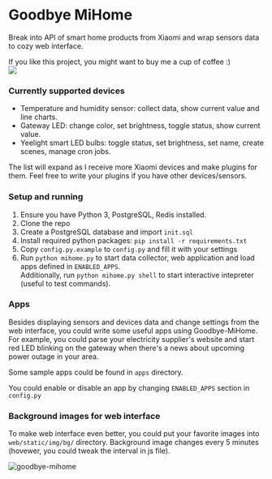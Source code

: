 # Goodbye MiHome

Break into API of smart home products from Xiaomi and wrap sensors data to cozy web interface.

If you like this project, you might want to buy me a cup of coffee :)  
[![](https://cloud.githubusercontent.com/assets/840753/23658304/6ac22b4c-035b-11e7-978d-79392dc65143.gif)](https://www.paypal.com/cgi-bin/webscr?cmd=_donations&business=G8NJ4AKLEZRBE&lc=US&item_name=aluminiumgeek&item_number=goodbye%2dmihome&currency_code=USD&bn=PP%2dDonationsBF%3abtn_donateCC_LG%2egif%3aNonHostedd3faee8d94717bd303200c3af9aadd01a5f55080)


### Currently supported devices

- Temperature and humidity sensor: collect data, show current value and line charts.
- Gateway LED: change color, set brightness, toggle status, show current value.
- Yeelight smart LED bulbs: toggle status, set brightness, set name, create scenes, manage cron jobs.

The list will expand as I receive more Xiaomi devices and make plugins for them. Feel free to write your plugins if you have other devices/sensors.

### Setup and running

1. Ensure you have Python 3, PostgreSQL, Redis installed.
2. Clone the repo
3. Create a PostgreSQL database and import `init.sql`
4. Install required python packages: `pip install -r requirements.txt`
4. Copy `config.py.example` to `config.py` and fill it with your settings
5. Run `python mihome.py` to start data collector, web application and load apps defined in `ENABLED_APPS`.  
   Additionally, run `python mihome.py shell` to start interactive intepreter (useful to test commands).


### Apps

Besides displaying sensors and devices data and change settings from the web interface, you could write some useful apps using Goodbye-MiHome. For example, you could parse your electricity supplier's website and start red LED blinking on the gateway when there's a news about upcoming power outage in your area.

Some sample apps could be found in `apps` directory.

You could enable or disable an app by changing `ENABLED_APPS` section in `config.py`

### Background images for web interface

To make web interface even better, you could put your favorite images into `web/static/img/bg/` directory. Background image changes every 5 minutes (hovewer, you could tweak the interval in js file).

![goodbye-mihome](https://cloud.githubusercontent.com/assets/840753/22369900/f8ca5c20-e4a7-11e6-825d-285541cc2863.jpg)
